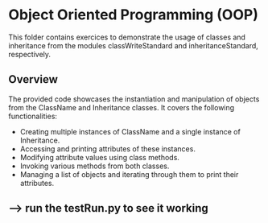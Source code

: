 # Object Oriented Programming (OOP)
This folder contains exercices to demonstrate the usage of classes and inheritance from the modules classWriteStandard and inheritanceStandard, respectively.

## Overview
The provided code showcases the instantiation and manipulation of objects from the ClassName and Inheritance classes. It covers the following functionalities:

- Creating multiple instances of ClassName and a single instance of Inheritance.
- Accessing and printing attributes of these instances.
- Modifying attribute values using class methods.
- Invoking various methods from both classes.
- Managing a list of objects and iterating through them to print their attributes.

## --> run the testRun.py to see it working